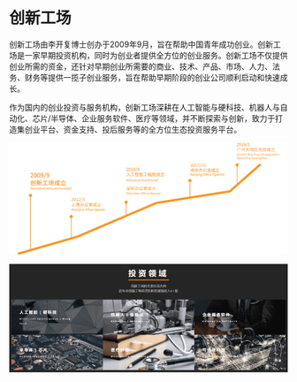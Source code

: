 # 创新工场

创新工场由李开复博士创办于2009年9月，旨在帮助中国青年成功创业。创新工场是一家早期投资机构，同时为创业者提供全方位的创业服务。创新工场不仅提供创业所需的资金，还针对早期创业所需要的商业、技术、产品、市场、人力、法务、财务等提供一揽子创业服务，旨在帮助早期阶段的创业公司顺利启动和快速成长。

作为国内的创业投资与服务机构，创新工场深耕在人工智能与硬科技、机器人与自动化、芯片/半导体、企业服务软件、医疗等领域，并不断探索与创新，致力于打造集创业平台、资金支持、投后服务等的全方位生态投资服务平台。

![image-20220720164912644](image-20220720164912644.png)

![image-20220720165008010](image-20220720165008010.png)
